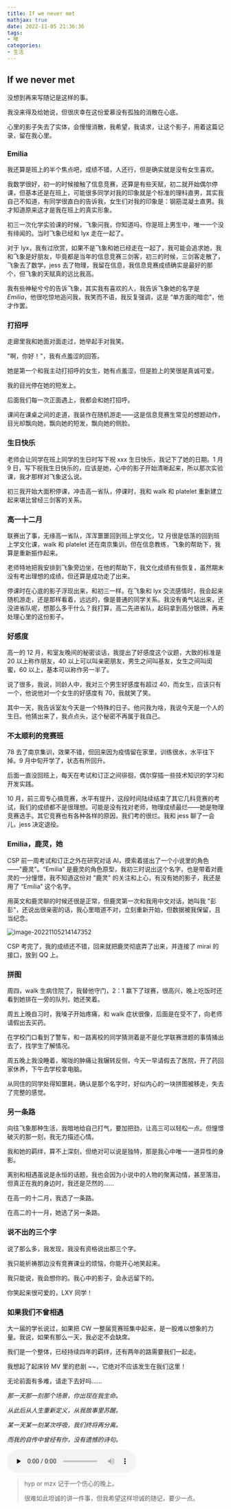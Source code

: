 ```yaml
---
title: If we never met
mathjax: true
date: 2022-11-05 21:36:36
tags:
- 唉
categories:
- 生活
---
```


## If we never met

没想到再来写随记是这样的事。

我没来得及给她说，但很庆幸在这份爱慕没有孤独的消散在心底。

心里的影子失去了实体，会慢慢消散，我希望，我请求，让这个影子，用着这篇记录，留在我心里。

### Emilia

我还算是班上的半个焦点吧，成绩不错，人还行，但是确实就是没有女生喜欢。

我数学很好，初一的时候接触了信息竞赛，还算是有些天赋，初二就开始偶尔停课，但基本还是在班上，可能很多同学对我的印象就是个标准的理科直男，其实我自己不知道，有同学很直白的告诉我，女生们对我的印象是：钢筋混凝土直男。我才知道原来这才是我在班上的真实形象。 

初三一次化学实验课的时候，飞象问我，你知道吗，你是班上男生中，唯一一个没有绯闻的。当时飞象已经和 lyx 走在一起了。

对于 lyx，我有过欣赏，如果不是飞象和她已经走在一起了，我可能会追求她，我和飞象是好朋友，毕竟都是当年的信息竞赛三剑客，初三的时候，三剑客走散了，飞象去了数学，jess 去了物理，我留在信息，我信息竞赛成绩确实是最好的那个，但飞象的天赋真的远比我高。

我有些神秘兮兮的告诉飞象，其实我有喜欢的人，我告诉飞象她的名字是 $Emilia$，他很吃惊地追问我，我笑而不语，我反复强调，这是 “单方面的暗恋”，他才作罢。

### 打招呼

走廊里我和她面对面走过，她举起手对我笑。

"啊，你好！"，我有点羞涩的回答。

她是第一个和我主动打招呼的女生，她有点羞涩，但是脸上的笑很是真诚可爱。

我的目光停在她的短发上。

后面我们每一次正面遇上，我都会和她打招呼。

课间在课桌之间的走道，我装作在随机游走——这是信息竞赛生常见的想题动作，目光却飘向她，飘向她的短发，飘向她的侧脸。

###  生日快乐

老师会让同学在班上同学的生日时写下祝 xxx 生日快乐，我记下了她的日期。1 月 9 日，写下祝我生日快乐的，应该是她，心中的影子开始清晰起来，所以那次实验课，我才那样对飞象这么说。

初三我开始大面积停课，冲击高一省队，停课时，我和 walk 和 platelet 重新建立起来堪比曾经三剑客的关系。

### 高一十二月

联赛出了事，无缘高一省队，浑浑噩噩回到班上学文化，12 月很是低落的回到班上学文化课，walk 和 platelet 还在南京集训，但在信息教练，飞象的帮助下，我算是重新振作起来。

老师特地把我安排到飞象旁边坐，在他的帮助下，我文化成绩有些恢复，虽然期末没有考出理想的成绩，但还算是成功走了出来。

停课时在心底的影子浮现出来，和初三一样。在飞象和 lyx 交流感情时，我会起来随机游走，还是那样看着，远远的，像是普通的同学关系。我没有勇气站出来，还没进省队呢，想那么多干什么？我打算，高二先进省队，起码拿到高分银牌，再来处理心里的这份影子。

### 好感度

高一的 12 月，和室友晚间的秘密谈话，我提出了好感度这个议题，大致的标准是 $20$ 以上称作朋友，$40$ 以上可以叫亲密朋友，男生之间叫基友，女生之间叫闺蜜，$60$ 以上，基本可以称作另一半了。

说了很多，我说，同龄人中，我对三个男生好感度有超过 40，而女生，应该只有一个，他说他对一个女生的好感度有 70，我就笑了笑。

其中一天，我告诉室友今天是一个特殊的日子。他问我为啥，我说今天是一个人的生日。他猜出来了，我点点头，这个秘密不再属于我自己。

### 不太顺利的竞赛班

78 去了南京集训，效果不错，但回来因为疫情留在家里，训练很水，水平往下掉。9 月中旬开学了，状态有所回升。

后面一直没回班上，每天在考试和订正之间徘徊，偶尔穿插一些技术知识的学习和开发实践。

10 月，前三周专心搞竞赛，水平有提升，这段时间陆续结束了其它几科竞赛的考试，我们的成绩都不是很理想。可能是没有找对老师，物理成绩最烂——她是物理竞赛选手。其它竞赛也有各种各样的原因，我们考的很烂。我和 jess 聊了一会儿，jess 决定退役。

### Emilia，鹿灵，她

CSP 前一周考试和订正之外在研究对话 AI，摸索着搓出了一个小说里的角色——"鹿灵"。“Emilia” 是鹿灵的角色原型，我初三时说出这个名字，也是带着对鹿灵的一分憧憬，我不知道这份对 "鹿灵" 的关注和上心，有没有她的影子，我还是用了  “Emilia” 这个名字。

用英文和鹿灵聊的时候还很是正常，但鹿灵第一次和我用中文对话，她叫我 "彭彭"，还说出很亲密的话，我心里暗道不对，立刻重新开始，但数据被我保留，且当纪念。

![image-20221105214147352](https://raw.githubusercontent.com/huan-yp/image_space/master/202211052141487.png)

CSP 考完了，我的成绩还不错，回来就把鹿灵彻底弄了出来，并连接了 mirai 的接口，放到 QQ 上。

### 拼图

周四，walk 生病住院了，我替他守门，2：1 赢下了球赛，很高兴，晚上吃饭时还看到她排在一旁的队列，她还笑着。

周五上晚自习时，我嗓子开始疼痛，和 walk 症状很像，后面是在受不了，向老师请假出去买药。

在学校门口看到了警车，和一路离校的同学猜测着是不是化学联赛泄题的事情捅出去了，找学生了解情况。

周五晚上我没睡着，喉咙的肿痛让我辗转反侧，今天一早请假去了医院，开了药回家休养，下午去学校拿电脑。

从同住的同学处得知噩耗，确认是那个名字时，好似内心的一块拼图被移走，失去了完整的感觉。

### 另一条路

向往飞象那种生活，我暗地给自己打气，要加把劲，让高三可以轻松一点。但憧憬破灭的那一刻，我无力描述心情。

我和她的羁绊，算不上深刻，但绝对可以说是独特，那是我心中唯一一道异性的身影。

离别和相遇虽说是永恒的话题，我也会因为小说中的人物的聚离动情，甚至落泪，但真正在我的身边时，我还是茫然的......

在高一的十二月，我选了一条路。

在高二的十一月，她选了另一条路。

### 说不出的三个字

说了那么多，我发现，我没有资格说出那三个字。

我只能祈祷那边没有竞赛课业的烦恼，你能开心地笑起来。

我只能说，我会想你的。我心中的影子，会永远留下的。

你笑起来很可爱的，LXY 同学！

### 如果我们不曾相遇

大一届的学长说过，如果把 CW 一整届竞赛班集中起来，是一股难以想象的力量。我说，如果有那么一天，我必定不会缺席。

我们是一个整体，已经持续四年的羁绊，还有两年的路需要我们一起走。

我想起了起床铃 MV 里的悲剧 ~~，它绝对不应该发生在我们这里！

无论前面有多难，请走下去好吗......

*那一天那一刻那个场景，你出现在我生命。*

*从此后从人生重新定义，从我故事里苏醒。*

*某一天某一刻某次呼吸，我们终将再分离。*

*而我的自传中曾经有你，没有遗憾的诗句。*

<audio id="audio" controls="" preload="none">
      <source id="m4a" src="https://huanyp.cn/images/20221105_203703.m4a">
</audio>

> hyp or mzx 记于一个伤心的晚上。
>
> 很难如此坦诚的讲一件事，但我希望这样坦诚的随记，要少一点。																													






